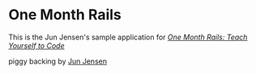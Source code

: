 # One Month Rails

This is the Jun Jensen's sample application for
[*One Month Rails: Teach Yourself to Code*](http://onemonthrails.com)

piggy backing by [Jun Jensen](http://junjensen.com)
